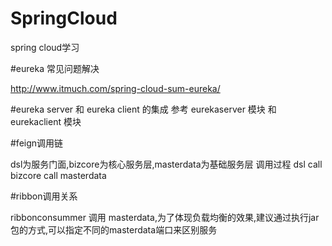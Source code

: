 # SpringCloud
spring cloud学习

#eureka 常见问题解决

http://www.itmuch.com/spring-cloud-sum-eureka/

#eureka server 和 eureka client 的集成
参考 eurekaserver 模块 和 eurekaclient 模块

#feign调用链

dsl为服务门面,bizcore为核心服务层,masterdata为基础服务层
调用过程 dsl call bizcore  call masterdata

#ribbon调用关系

ribbonconsummer 调用 masterdata,为了体现负载均衡的效果,建议通过执行jar包的方式,可以指定不同的masterdata端口来区别服务

